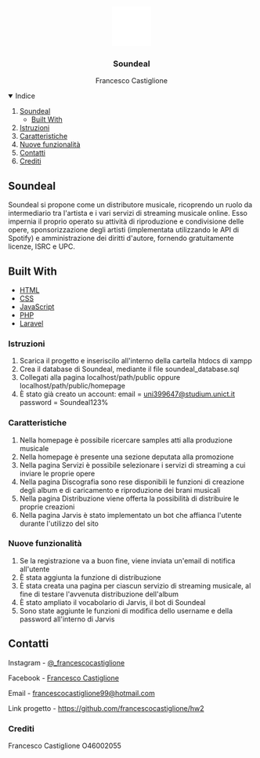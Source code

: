 <br />
<p align="center">
  <a href="https://github.com/francescocastiglione/hw2">
    <img src="public/images/soundeal.png" alt="Soundeal" width="80" height="80">
  </a>

  <h3 align="center">Soundeal</h3>

  <p align="center">
    Francesco Castiglione
  </p>
</p>

<details open="open">
  <summary>Indice</summary>
  <ol>
    <li>
      <a href="#soundeal">Soundeal</a>
      <ul>
        <li><a href="#built-with">Built With</a></li>
      </ul>
    </li>
    <li>
      <a href="#istruzioni">Istruzioni</a>
    </li>
    <li><a href="#caratteristiche">Caratteristiche</a></li>
    <li><a href="#nuove-funzionalità">Nuove funzionalità</a></li>
    <li><a href="#contatti">Contatti</a></li>
    <li><a href="#crediti">Crediti</a></li>
  </ol>
</details>

## Soundeal
Soundeal si propone come un distributore musicale, ricoprendo un ruolo da intermediario tra l'artista e i vari servizi di streaming musicale online. Esso impernia il proprio operato su attività di riproduzione e condivisione delle opere, sponsorizzazione degli artisti (implementata utilizzando le API di Spotify) e amministrazione dei diritti d'autore, fornendo gratuitamente licenze, ISRC e UPC. 

## Built With
* [HTML](https://www.html.it/)
* [CSS](https://developer.mozilla.org/en-US/docs/Web/CSS?retiredLocale=it)
* [JavaScript](https://www.javascript.com)
* [PHP](https://www.php.net)
* [Laravel](https://laravel.com)

### Istruzioni

1. Scarica il progetto e inseriscilo all'interno della cartella htdocs di xampp
2. Crea il database di Soundeal, mediante il file soundeal_database.sql
3. Collegati alla pagina localhost/path/public oppure localhost/path/public/homepage
4. È stato già creato un account: email = uni399647@studium.unict.it password = Soundeal123%

### Caratteristiche

1. Nella homepage è possibile ricercare samples atti alla produzione musicale
2. Nella homepage è presente una sezione deputata alla promozione
3. Nella pagina Servizi è possibile selezionare i servizi di streaming a cui inviare le proprie opere
4. Nella pagina Discografia sono rese disponibili le funzioni di creazione degli album e di caricamento e riproduzione dei brani musicali
5. Nella pagina Distribuzione viene offerta la possibilità di distribuire le proprie creazioni
6. Nella pagina Jarvis è stato implementato un bot che affianca l'utente durante l'utilizzo del sito

### Nuove funzionalità

1. Se la registrazione va a buon fine, viene inviata un'email di notifica all'utente
2. È stata aggiunta la funzione di distribuzione
3. È stata creata una pagina per ciascun servizio di streaming musicale, al fine di testare l'avvenuta distribuzione dell'album
4. È stato ampliato il vocabolario di Jarvis, il bot di Soundeal
5. Sono state aggiunte le funzioni di modifica dello username e della password all'interno di Jarvis

## Contatti
Instagram - [@_francescocastiglione](https://www.instagram.com/_francescocastiglione/)

Facebook - [Francesco Castiglione](https://www.facebook.com/francesco.castiglione.18/)

Email - francescocastiglione99@hotmail.com

Link progetto - https://github.com/francescocastiglione/hw2

### Crediti
Francesco Castiglione O46002055

